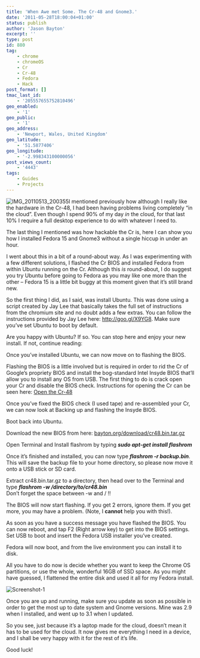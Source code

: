 ```yaml
---
title: 'When Awe met Some. The Cr-48 and Gnome3.'
date: '2011-05-28T18:00:04+01:00'
status: publish
author: 'Jason Bayton'
excerpt: ''
type: post
id: 880
tag:
    - chrome
    - chromeOS
    - Cr
    - Cr-48
    - Fedora
    - Hack
post_format: []
tmac_last_id:
    - '205557655752810496'
geo_enabled:
    - '1'
geo_public:
    - '1'
geo_address:
    - 'Newport, Wales, United Kingdom'
geo_latitude:
    - '51.5877406'
geo_longitude:
    - '-2.998343100000056'
post_views_count:
    - '4443'
tags:
    - Guides
    - Projects
---
```

![](https://r2_worker.bayton.workers.dev/uploads/2011/05/IMG_20110513_200355.jpg "IMG_20110513_200355")I mentioned previously how although I really like the hardware in the Cr-48, I had been having problems living completely “in the cloud”. Even though I spend 90% of my day *in* the cloud, for that last 10% I require a full desktop experience to do with whatever I need to.

The last thing I mentioned was how hackable the Cr is, here I can show you how I installed Fedora 15 and Gnome3 without a single hiccup in under an hour.

I went about this in a bit of a round-about way. As I was experimenting with a few different solutions, I flashed the Cr BIOS and installed Fedora from within Ubuntu running on the Cr. Although this *is* round-about, I do suggest you try Ubuntu before going to Fedora as you may like one more than the other – Fedora 15 is a little bit buggy at this moment given that it’s still brand new.

So the first thing I did, as I said, was install Ubuntu. This was done using a script created by Jay Lee that basically takes the full set of instructions from the chromium site and no doubt adds a few extras. You can follow the instructions provided by Jay Lee here: <http://goo.gl/X9YG8>. Make sure you’ve set Ubuntu to boot by default.

Are you happy with Ubuntu? If so. You can stop here and enjoy your new install. If not, continue reading:

Once you’ve installed Ubuntu, we can now move on to flashing the BIOS.

Flashing the BIOS is a little involved but is required in order to rid the Cr of Google’s propriety BIOS and install the bog-standard Intel Insyde BIOS that’ll allow you to install any OS from USB. The first thing to do is crack open your Cr and disable the BIOS check. Instructions for opening the Cr can be seen here: [Open the Cr-48](http://cr-48.wikispaces.com/Open+the+Cr-48 "Open the Cr-48")

Once you’ve fixed the BIOS check (I used tape) and re-assembled your Cr, we can now look at Backing up and flashing the Insyde BIOS.

Boot back into Ubuntu.

Download the new BIOS from here: [bayton.org/download/cr48.bin.tar.gz](/download/cr48.bin.tar.gz)

Open Terminal and Install flashrom by typing ***sudo apt-get install flashrom***

Once it’s finished and installed, you can now type ***flashrom -r backup.bin***. This will save the backup file to your home directory, so please now move it onto a USB stick or SD card.

Extract cr48.bin.tar.gz to a directory, then head over to the Terminal and type ***flashrom -w /directory/to/cr48.bin***  
Don’t forget the space between -w and / !!

The BIOS will now start flashing. If you get 2 errors, ignore them. If you get more, you may have a problem. (Note, I **cannot** help you with this!).

As soon as you have a success message you have flashed the BIOS. You can now reboot, and tap F2 (Right arrow key) to get into the BIOS settings. Set USB to boot and insert the Fedora USB installer you’ve created.

Fedora will now boot, and from the live environment you can install it to disk.

All you have to do now is decide whether you want to keep the Chrome OS partitions, or use the whole, wonderful 16GB of SSD space. As you might have guessed, I flattened the entire disk and used it all for my Fedora install.

![](https://r2_worker.bayton.workers.dev/uploads/2011/05/Screenshot-1.png "Screenshot-1")

Once you are up and running, make sure you update as soon as possible in order to get the most up to date system and Gnome versions. Mine was 2.9 when I installed, and went up to 3.1 when I updated.

So you see, just because it’s a laptop made for the cloud, doesn’t mean it has to be used for the cloud. It now gives me everything I need in a device, and I shall be very happy with it for the rest of it’s life.

Good luck!